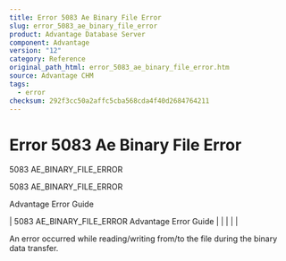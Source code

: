 ```yaml
---
title: Error 5083 Ae Binary File Error
slug: error_5083_ae_binary_file_error
product: Advantage Database Server
component: Advantage
version: "12"
category: Reference
original_path_html: error_5083_ae_binary_file_error.htm
source: Advantage CHM
tags:
  - error
checksum: 292f3cc50a2affc5cba568cda4f40d2684764211
---
```


# Error 5083 Ae Binary File Error

5083 AE\_BINARY\_FILE\_ERROR

5083 AE\_BINARY\_FILE\_ERROR

Advantage Error Guide

| 5083 AE\_BINARY\_FILE\_ERROR  Advantage Error Guide |  |  |  |  |

An error occurred while reading/writing from/to the file during the binary data transfer.
